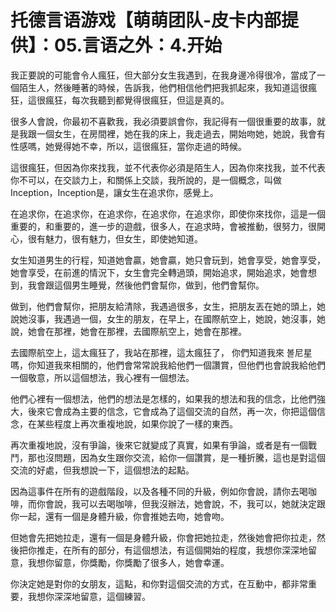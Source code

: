 # 托德言语游戏【萌萌团队-皮卡内部提供】：05.言语之外：4.开始

我正要說的可能會令人瘋狂，但大部分女生我遇到，在我身邊冷得很冷，當成了一個陌生人，然後睡著的時候，告訴我，他們相信他們把我抓起來，我知道這很瘋狂，這很瘋狂，每次我聽到都覺得很瘋狂，但這是真的。

很多人會說，你最初不喜歡我，我必須要誤會你，我記得有一個很重要的故事，就是我跟一個女生，在房間裡，她在我的床上，我走過去，開始吻她，她說，我會有性感嗎，她覺得她不幸，所以，這很瘋狂，當你走過的時候。

這很瘋狂，但因為你來找我，並不代表你必須是陌生人，因為你來找我，並不代表你不可以，在交談力上，和關係上交談，我所說的，是一個概念，叫做Inception，Inception是，讓女生在追求你，感覺上。

在追求你，在追求你，在追求你，在追求你，在追求你，即使你來找你，這是一個重要的，和重要的，進一步的遊戲，很多人，在追求時，會被推動，很努力，很開心，很有魅力，很有魅力，但女生，即使她知道。

女生知道男生的行程，知道她會贏，她會贏，她只會玩到，她會享受，她會享受，她會享受，在前進的情況下，女生會完全轉過頭，開始追求，開始追求，她會想到，我會跟這個男生睡覺，然後他們會幫你，做到，他們會幫你。

做到，他們會幫你，把朋友給清除，我遇過很多，女生，把朋友丟在她的頭上，她說她沒事，我遇過一個，女生的朋友，在早上，在國際航空上，她說，她沒事，她說，她會在那裡，她會在那裡，去國際航空上，她會在那裡。

去國際航空上，這太瘋狂了，我站在那裡，這太瘋狂了， 你們知道我來 볼尼星嗎，你知道我來相關的，他們會常常說我給他們一個讚賞，但他們也會說我給他們一個敬意，所以這個想法，我心裡有一個想法。

他們心裡有一個想法，他們的想法是怎樣的，如果我的想法和我的信念，比他們強大，後來它會成為主要的信念，它會成為了這個交流的自然，再一次，你把這個信念，在某些程度上再次重複地說，如果你說了一樣的東西。

再次重複地說，沒有爭論，後來它就變成了真實，如果有爭論，或者是有一個戰鬥，那也沒問題，因為女生跟你交流，給你一個讚賞，是一種折騰，這也是對這個交流的好處，但我想說一下，這個想法的起點。

因為這事件在所有的遊戲階段，以及各種不同的升級，例如你會說，請你去喝咖啡，而你會說，我可以去喝咖啡，但我沒辦法，她會說，不，我可以，她就決定跟你一起，還有一個是身體升級，你會推她去吻，她會吻。

但她會先把她拉走，還有一個是身體升級，你會把她拉走，然後她會把你拉走，然後把你推走，在所有的部分，有這個想法，有這個開始的程度，我想你深深地留意，我想你留意，你獎勵，你獎勵了很多人，她會幸運。

你決定她是對你的女朋友，這點，和你對這個交流的方式，在互動中，都非常重要，我想你深深地留意，這個練習。